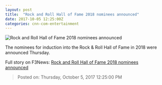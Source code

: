 ```yaml
---
layout: post
title:  "Rock and Roll Hall of Fame 2018 nominees announced"
date: 2017-10-05 12:25:00Z
categories: cnn-com-entertainment
---
```


![Rock and Roll Hall of Fame 2018 nominees announced](http://i2.cdn.cnn.com/cnnnext/dam/assets/130530144828-bon-jovi-staples-center-story-top.jpg)

The nominees for induction into the Rock & Roll Hall of Fame in 2018 were announced Thursday.


Full story on F3News: [Rock and Roll Hall of Fame 2018 nominees announced](http://www.f3nws.com/n/mZCZMH)

> Posted on: Thursday, October 5, 2017 12:25:00 PM
